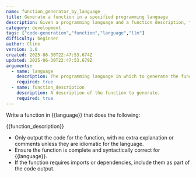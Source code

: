 ```yaml
---
name: function_generator_by_language
title: Generate a function in a specified programming language
description: Given a programming language and a function description, this prompt instructs an LLM to generate the function in the specified language. Useful for quickly generating code snippets in any language.
category: development
tags: ["code-generation","function","language","llm"]
difficulty: beginner
author: Cline
version: 1.0
created: 2025-06-30T22:47:53.674Z
updated: 2025-06-30T22:47:53.679Z
arguments:
  - name: language
    description: The programming language in which to generate the function.
    required: true
  - name: function_description
    description: A description of the function to generate.
    required: true
---
```


Write a function in {{language}} that does the following:

{{function_description}}

- Only output the code for the function, with no extra explanation or comments unless they are idiomatic for the language.
- Ensure the function is complete and syntactically correct for {{language}}.
- If the function requires imports or dependencies, include them as part of the code output.